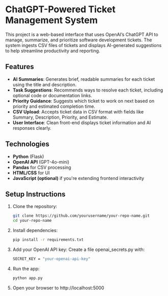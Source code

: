 # ChatGPT-Powered Ticket Management System

This project is a web-based interface that uses OpenAI’s ChatGPT API to manage, summarize, and prioritize software development tickets. The system ingests CSV files of tickets and displays AI-generated suggestions to help streamline productivity and reporting.

## Features

- **AI Summaries**: Generates brief, readable summaries for each ticket using the title and description.
- **Task Suggestions**: Recommends ways to resolve each ticket, including optional code or documentation links.
- **Priority Guidance**: Suggests which ticket to work on next based on priority and estimated completion time.
- **CSV Upload**: Accepts ticket data in CSV format with fields like Summary, Description, Priority, and Estimate.
- **User Interface**: Clean front-end displays ticket information and AI responses clearly.

## Technologies

- **Python** (Flask)
- **OpenAI API** (GPT-4o-mini)
- **Pandas** for CSV processing
- **HTML/CSS** for UI
- **JavaScript (optional)** if you're extending frontend interactivity

## Setup Instructions

1. Clone the repository:
   ```bash
   git clone https://github.com/yourusername/your-repo-name.git
   cd your-repo-name
   
2. Install dependencies:
    ```bash
    pip install -r requirements.txt


3. Add your OpenAI API key:
  Create a file openai_secrets.py with:
    ```bash
    SECRET_KEY = "your-openai-api-key"

4. Run the app:
    ```bash
    python app.py

5. Open your browser to http://localhost:5000

